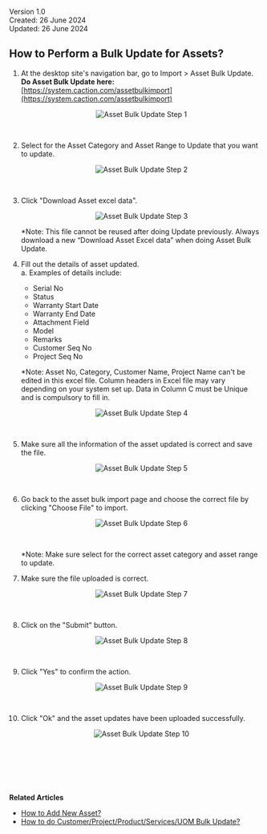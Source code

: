 Version 1.0<br>
Created: 26 June 2024<br>
Updated: 26 June 2024<br>
## How to Perform a Bulk Update for Assets?

  1. At the desktop site's navigation bar, go to Import > Asset Bulk Update.<br>
     **Do Asset Bulk Update here:** [https://system.caction.com/assetbulkimport](https://system.caction.com/assetbulkimport)<br>

     <p align="center">
       <img src="img/Asset_Bulk_Update_Step_1.png" alt="Asset Bulk Update Step 1">
     </p><br>

  2. Select for the Asset Category and Asset Range to Update that you want to update.<br>

     <p align="center">
       <img src="img/Asset_Bulk_Update_Step_2.png" alt="Asset Bulk Update Step 2">
     </p><br>

  3. Click "Download Asset excel data".<br>

     <p align="center">
       <img src="img/Asset_Bulk_Update_Step_3.png" alt="Asset Bulk Update Step 3">
     </p>

     *Note: This file cannot be reused after doing Update previously. Always download a new “Download Asset Excel data” when doing Asset Bulk Update.<br>

   
  4. Fill out the details of asset updated.<br>
     a. Examples of details include:<br>
     - Serial No
     - Status
     - Warranty Start Date
     - Warranty End Date
     - Attachment Field
     - Model
     - Remarks
     - Customer Seq No
     - Project Seq No

     *Note: Asset No, Category, Customer Name, Project Name can't be edited in this excel file. Column headers in Excel file may vary depending on your system set up. 
Data in Column C must be Unique and is compulsory to fill in. 

     <p align="center">
       <img src="img/Asset_Bulk_Update_Step_4.png" alt="Asset Bulk Update Step 4">
     </p><br>

  5. Make sure all the information of the asset updated is correct and save the file.

     <p align="center">
       <img src="img/Asset_Bulk_Update_Step_5.png" alt="Asset Bulk Update Step 5">
     </p><br>

  6. Go back to the asset bulk import page and choose the correct file by clicking "Choose File" to import.

     <p align="center">
       <img src="img/Asset_Bulk_Update_Step_6.png" alt="Asset Bulk Update Step 6">
     </p><br>

     *Note: Make sure select for the correct asset category and asset range to update.

  7. Make sure the file uploaded is correct.

     <p align="center">
       <img src="img/Asset_Bulk_Update_Step_7.png" alt="Asset Bulk Update Step 7">
     </p><br>

  8. Click on the "Submit" button.

     <p align="center">
       <img src="img/Asset_Bulk_Update_Step_8.png" alt="Asset Bulk Update Step 8">
     </p><br>

  9. Click "Yes" to confirm the action.

     <p align="center">
       <img src="img/Asset_Bulk_Update_Step_9.png" alt="Asset Bulk Update Step 9">
     </p><br>
  
  10. Click "Ok" and the asset updates have been uploaded successfully.

      <p align="center">
        <img src="img/Asset_Bulk_Update_Step_10.png" alt="Asset Bulk Update Step 10">
      </p><br> 
  <br><br><br>

**Related Articles**<br>
- [How to Add New Asset?](How_to_Add_New_Asset.md)
- [How to do Customer/Project/Product/Services/UOM Bulk Update?](Customer_Bulk_Update.md)

<!-- [Link Text](https://support.caction.com/Asset_Bulk_Update.html) -->
